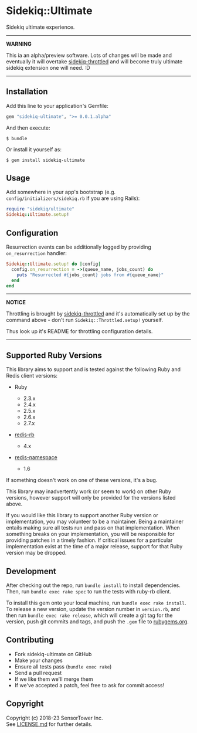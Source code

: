 # Sidekiq::Ultimate

Sidekiq ultimate experience.

---

**WARNING**

This ia an alpha/preview software. Lots of changes will be made and eventually
it will overtake [sidekiq-throttled][] and will become truly ultimate sidekiq
extension one will need. :D

---


## Installation

Add this line to your application's Gemfile:

```ruby
gem "sidekiq-ultimate", ">= 0.0.1.alpha"
```

And then execute:

    $ bundle

Or install it yourself as:

    $ gem install sidekiq-ultimate


## Usage

Add somewhere in your app's bootstrap (e.g. `config/initializers/sidekiq.rb` if
you are using Rails):

``` ruby
require "sidekiq/ultimate"
Sidekiq::Ultimate.setup!
```

## Configuration

Resurrection events can be additionally logged by providing `on_resurrection` handler:

```ruby
Sidekiq::Ultimate.setup! do |config|
  config.on_resurrection = ->(queue_name, jobs_count) do
    puts "Resurrected #{jobs_count} jobs from #{queue_name}"
  end
end
```

---

**NOTICE**

Throttling is brought by [sidekiq-throttled][] and it's automatically set up
by the command above - don't run `Sidekiq::Throttled.setup!` yourself.

Thus look up it's README for throttling configuration details.

---


## Supported Ruby Versions

This library aims to support and is tested against the following Ruby and Redis client versions:

* Ruby
  * 2.3.x
  * 2.4.x
  * 2.5.x
  * 2.6.x
  * 2.7.x

* [redis-rb](https://github.com/redis/redis-rb)
  * 4.x

* [redis-namespace](https://github.com/resque/redis-namespace)
  * 1.6


If something doesn't work on one of these versions, it's a bug.

This library may inadvertently work (or seem to work) on other Ruby versions,
however support will only be provided for the versions listed above.

If you would like this library to support another Ruby version or
implementation, you may volunteer to be a maintainer. Being a maintainer
entails making sure all tests run and pass on that implementation. When
something breaks on your implementation, you will be responsible for providing
patches in a timely fashion. If critical issues for a particular implementation
exist at the time of a major release, support for that Ruby version may be
dropped.


## Development

After checking out the repo, run `bundle install` to install dependencies.
Then, run `bundle exec rake spec` to run the tests with ruby-rb client.

To install this gem onto your local machine, run `bundle exec rake install`.
To release a new version, update the version number in `version.rb`, and then
run `bundle exec rake release`, which will create a git tag for the version,
push git commits and tags, and push the `.gem` file to [rubygems.org][].


## Contributing

* Fork sidekiq-ultimate on GitHub
* Make your changes
* Ensure all tests pass (`bundle exec rake`)
* Send a pull request
* If we like them we'll merge them
* If we've accepted a patch, feel free to ask for commit access!


## Copyright

Copyright (c) 2018-23 SensorTower Inc.<br>
See [LICENSE.md][] for further details.


[rubygems.org]: https://rubygems.org
[LICENSE.md]: https://github.com/sensortower/sidekiq-ultimate/blob/master/LICENSE.txt
[sidekiq-throttled]: https://github.com/ixti/sidekiq-throttled-tmp
